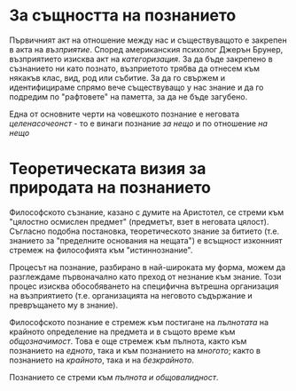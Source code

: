 # За същността на познанието
Първичният акт на отношение между нас и съществуващото е закрепен в акта на *възприятие*. Според американския психолог Джерън Брунер, възприятието изисква акт на *категоризация*. За да бъде закрепено в съзнанието ни като познато, възприетото трябва да отнесем към някакъв клас, вид, род или събитие. За да го свържем и идентифицираме спрямо вече съществуващо у нас знание и да го подредим по "рафтовете" на паметта, за да не бъде загубено.

Една от основните черти на човешкото познание е неговата *целенасочеонст* - то е винаги познание *за нещо* и по отношение *на нещо*

# Теоретическата визия за природата на познанието
Философското съзнание, казано с думите на Аристотел, се стреми към "цялостно осмислен предмет" (предметът, взет в неговата цялост). Съгласно подобна постановка, теоретическото знание за битието (т.е. знанието за "пределните основания на нещата") е всъщност изконният стремеж на философията към "истиннознание".

Процесът на познание, разбирано в най-широката му форма, можем да разглеждаме първоначално като преход от незнание към знание. Този процес изисква обособяването на специфична вътрешна организация на възприятието (т.е. организацията на неговото съдържание и превръщането му в знание).

Философското познание е стремеж към постигане на *пълнотата* на крайното определение на предмета и в същото време към *общозначимост*. Това е още стремеж към пълнота, както към познанието на *едното*, така и към познанието на *многото*; както в познанието на *крайното*, така и на *безкрайното*.

Познанието се стреми към *пълнота и общовалидност*.